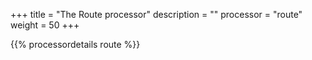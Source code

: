 +++
title = "The Route processor"
description = ""
processor = "route"
weight = 50
+++

{{% processordetails route %}}